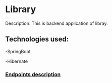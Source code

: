 # Library
Description: This is backend application of libray.
## Technologies used:
-SpringBoot

-Hibernate

### [Endpoints description](docs/ProductController.md)


